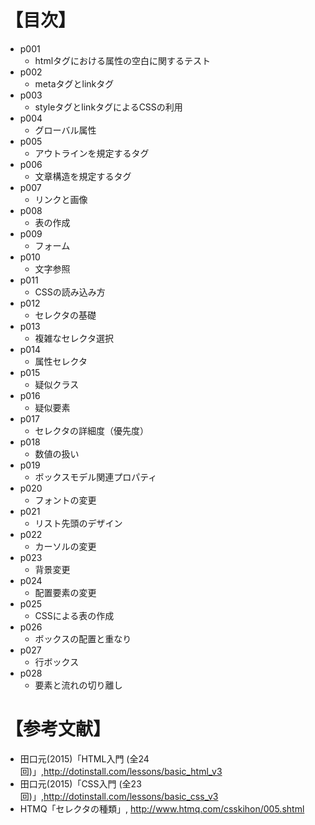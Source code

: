 # 【目次】
- p001
    * htmlタグにおける属性の空白に関するテスト
- p002
    * metaタグとlinkタグ
- p003
    * styleタグとlinkタグによるCSSの利用
- p004
    * グローバル属性
- p005
    * アウトラインを規定するタグ
- p006
    * 文章構造を規定するタグ
- p007
    * リンクと画像
- p008
    * 表の作成
- p009
    * フォーム
- p010
    * 文字参照
- p011
    * CSSの読み込み方
- p012
    * セレクタの基礎
- p013
    * 複雑なセレクタ選択
- p014
    * 属性セレクタ
- p015
    * 疑似クラス
- p016
    * 疑似要素
- p017
    * セレクタの詳細度（優先度）
- p018
    * 数値の扱い
- p019
    * ボックスモデル関連プロパティ
- p020
    * フォントの変更
- p021
    * リスト先頭のデザイン
- p022
    * カーソルの変更
- p023
    * 背景変更
- p024
    * 配置要素の変更
- p025
    * CSSによる表の作成
- p026
    * ボックスの配置と重なり
- p027
    * 行ボックス
- p028
    * 要素と流れの切り離し

 
# 【参考文献】
- 田口元(2015)「HTML入門 (全24回)」,<http://dotinstall.com/lessons/basic_html_v3>
- 田口元(2015)「CSS入門 (全23回)」,<http://dotinstall.com/lessons/basic_css_v3>
- HTMQ「セレクタの種類」, <http://www.htmq.com/csskihon/005.shtml>